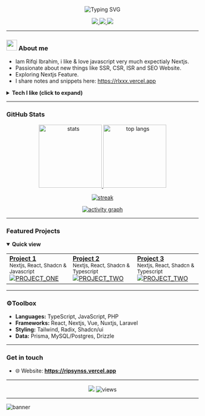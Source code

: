 <!--
Replace all occurrences of YOUR_USERNAME, YOUR_NAME, and YOUR_WEBSITE.
This README is themed after One Dark Pro (Atom) and uses dynamic cards/badges.
-->

<p align="center">
  <img src="https://readme-typing-svg.demolab.com?font=Fira+Code&size=28&duration=2600&pause=700&color=61AFEF&center=true&vCenter=true&width=650&lines=Hi%2C+I'm+YOUR_NAME+%F0%9F%91%8B;Frontend+%7C+Full‑stack+Developer;Loves+React%2C+TypeScript%2C+and+DX;Always+learning+something+new" alt="Typing SVG" />
</p>

<!-- ====== Palette (One Dark Pro) ======
Background: #282C34 | Foreground: #ABB2BF
Accents:    #E06C75 (red), #98C379 (green), #E5C07B (yellow),
            #61AFEF (blue), #C678DD (purple), #56B6C2 (cyan)
======================================= -->

<p align="center">
  <a href="https://github.com/setsuwww">
    <img src="https://img.shields.io/badge/Build-automated-56B6C2?style=for-the-badge&logo=githubactions&logoColor=white" />
  </a>
  <a href="https://ripsynss.vercel.app">
    <img src="https://img.shields.io/badge/Portfolio-online-61AFEF?style=for-the-badge&logo=vercel&logoColor=white" />
  </a>
  <a href="mailto:baimrifqi1@gmail.com">
    <img src="https://img.shields.io/badge/Email-say%20hi!-E5C07B?style=for-the-badge&logo=gmail&logoColor=white" />
  </a>
</p>

---

### <img src="https://github.com/ashutosh1919/assistant-icons/raw/main/laptop-coding.gif" width="28"/> About me

* Iam Rifqi Ibrahim, i like & love javascript very much expectialy Nextjs.
* Passionate about new things like SSR, CSR, ISR and SEO Website.
* Exploring Nextjs Feature.
* I share notes and snippets here: https://rlxxx.vercel.app

<details>
  <summary><b>Tech I like (click to expand)</b></summary>

  <img src="https://skillicons.dev/icons?i=nextjs,js,ts,laravel,php,tailwind,vite,prisma,mongodb,express,react,nodejs,mysql,postgres,docker,github&perline=8" alt="skills"/>

</details>

---

### GitHub Stats

<p align="center">
  <a href="https://github.com/anuraghazra/github-readme-stats">
    <img height="165" src="https://github-readme-stats.vercel.app/api?username=setsuwww&show_icons=true&theme=onedark&hide_border=true&bg_color=282C34&title_color=61AFEF&text_color=ABB2BF&icon_color=E5C07B" alt="stats" />
  </a>
  <a href="https://github.com/anuraghazra/github-readme-stats">
    <img height="165" src="https://github-readme-stats.vercel.app/api/top-langs/?username=setsuwww&layout=compact&theme=onedark&hide_border=true&bg_color=282C34&title_color=61AFEF&text_color=ABB2BF" alt="top langs" />
  </a>
</p>

<p align="center">
  <a href="https://git.io/streak-stats">
    <img src="https://streak-stats.demolab.com/?user=setsuwww&theme=github-dark&hide_border=true&background=282C34&ring=61AFEF&fire=E06C75&currStreakLabel=E5C07B" alt="streak" />
  </a>
</p>

<p align="center">
  <a href="https://github.com/Ashutosh00710/github-readme-activity-graph">
    <img src="https://github-readme-activity-graph.vercel.app/graph?username=setsuwww&theme=github-compact&bg_color=282C34&color=ABB2BF&line=56B6C2&point=C678DD&area=true&hide_border=true" alt="activity graph"/>
  </a>
</p>

---

### Featured Projects

<details open>
  <summary><b>Quick view</b></summary>

  <table>
    <tr>
      <td>
        <a href="https://github.com/setsuwww/lintasartakp">
          <b>Project 1</b>
        </a>
        <br/>
        <sub style="margin-bottom: 5px;">Nextjs, React, Shadcn & Javascript</sub>
        <br/>
        <a href="https://github.com/setsuwww/lintasartakp">
          <img src="https://github-readme-stats.vercel.app/api/pin/?username=setsuwww&repo=lintasartakp&theme=onedark&hide_border=true&bg_color=282C34&title_color=61AFEF&text_color=ABB2BF" alt="PROJECT_ONE" />
        </a>
      </td>
      <td>
        <a href="https://github.com/setsuwww/flashcashier">
          <b>Project 2</b>
        </a>
        <br />
        <sub style="margin-bottom: 5px;">Nextjs, React, Shadcn & Typescript</sub>
        <br/>
        <a href="https://github.com/setsuwww/flashcashier">
          <img src="https://github-readme-stats.vercel.app/api/pin/?username=setsuwww&repo=flashcashier&theme=onedark&hide_border=true&bg_color=282C34&title_color=61AFEF&text_color=ABB2BF" alt="PROJECT_TWO" />
        </a>
      </td>
      <td>
        <a href="https://github.com/setsuwww/nexttask">
          <b>Project 3</b>
        </a>
        <br />
        <sub style="margin-bottom: 5px;">Nextjs, React, Shadcn & Typescript</sub>
        <br/>
        <a href="https://github.com/setsuwww/nexttask">
          <img src="https://github-readme-stats.vercel.app/api/pin/?username=setsuwww&repo=nexttask&theme=onedark&hide_border=true&bg_color=282C34&title_color=61AFEF&text_color=ABB2BF" alt="PROJECT_TWO" />
        </a>
      </td>
    </tr>
  </table>
</details>

---

### ⚙Toolbox

* **Languages:** TypeScript, JavaScript, PHP
* **Frameworks:** React, Nextjs, Vue, Nuxtjs, Laravel
* **Styling:** Tailwind, Radix, Shadcn/ui
* **Data:** Prisma, MySQL/Postgres, Drizzle

---

### Get in touch

* 🌐 Website: **https://ripsynss.vercel.app**

---

<p align="center">
  <img src="https://img.shields.io/badge/Theme-One%20Dark%20Pro-282C34?style=for-the-badge&logo=atom&logoColor=ABB2BF" />
  <img src="https://komarev.com/ghpvc/?username=setsuwww&style=for-the-badge&color=61AFEF&label=Profile+Views" alt="views"/>
</p>

---

<picture>
  <source media="(prefers-color-scheme: dark)" srcset="https://svg-banners.vercel.app/api?type=glitch&text1=setsuwww&width=1100&height=220" />
  <img alt="banner" src="https://svg-banners.vercel.app/api?type=glitch&text1=setsuwww&width=1100&height=220" />
</picture>
